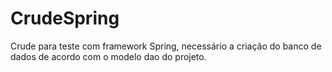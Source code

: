 # CrudeSpring
Crude para teste com framework Spring, necessário a criação do banco de dados de acordo com o modelo dao do projeto.
